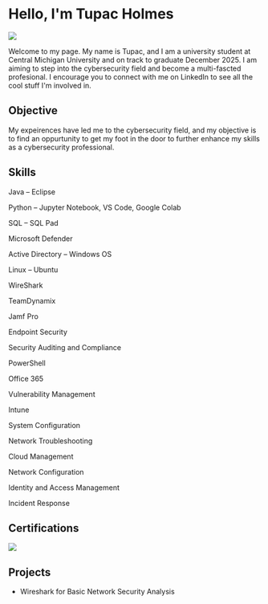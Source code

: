 # Hello, I'm Tupac Holmes
<a href="https://www.linkedin.com/in/tupacholmes/"><img src="https://img.shields.io/badge/-LinkedIn-0072b1?&style=for-the-badge&logo=linkedin&logoColor=white" /></a>

Welcome to my page. My name is Tupac, and I am a university student at Central Michigan University and on track to graduate December 2025. I am aiming to step into the cybersecurity field and become a multi-fascted profesional. I encourage you to connect with me on LinkedIn to see all the cool stuff I'm involved in.

## Objective


My expeirences have led me to the cybersecurity field, and my objective is to find an oppurtunity to get my foot in the door to further enhance my skills as a cybersecurity professional. 
## Skills
                                          

Java – Eclipse 

Python – Jupyter Notebook, VS Code, Google Colab 

SQL – SQL Pad

Microsoft Defender 

Active Directory – Windows OS 

Linux – Ubuntu

WireShark 

TeamDynamix 

Jamf Pro

Endpoint Security 

Security Auditing and Compliance 

PowerShell

Office 365 

Vulnerability Management 

Intune

System Configuration

Network Troubleshooting 

Cloud Management

Network Configuration 

Identity and Access Management 

Incident Response



## Certifications


<img src="https://img.shields.io/badge/-Security%2B-FF0000?&style=for-the-badge&logo=CompTIA&logoColor=white" />

## Projects
- Wireshark for Basic Network Security Analysis
